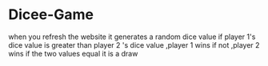 # Dicee-Game
when you refresh the website it generates a random dice value if player 1's dice value is greater than player 2 's dice value ,player 1 wins if not ,player 2 wins if the two values equal it is a draw
